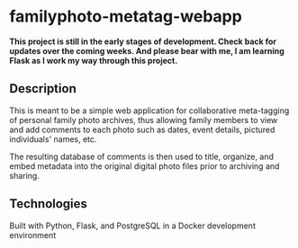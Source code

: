 # familyphoto-metatag-webapp

**This project is still in the early stages of development. Check back for updates over the coming weeks. And please bear with me, I am learning Flask as I work my way through this project.**

## Description

This is meant to be a simple web application for collaborative meta-tagging of personal family photo archives, thus allowing family members to view and add comments to each photo such as dates, event details, pictured individuals' names, etc.

The resulting database of comments is then used to title, organize, and embed metadata into the original digital photo files prior to archiving and sharing.

## Technologies

Built with Python, Flask, and PostgreSQL in a Docker development environment